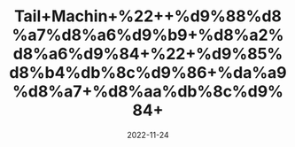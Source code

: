 ---
title: 'Tail+Machin+%22++%d9%88%d8%a7%d8%a6%d9%b9+%d8%a2%d8%a6%d9%84+%22+%d9%85%d8%b4%db%8c%d9%86+%da%a9%d8%a7+%d8%aa%db%8c%d9%84+'
date: '2022-11-24' 
metatag: '' 
inventory: '0' 
draft: false 
# meta description 
shortDescripton: 'White+Oil%2fPetroleum+Oil%22++It+belongs+to+the+group+of+medicines+called+laxatives+used+to+treat+constipation+associated+with+piles%2c+anal+fissure%2c+hernia%2c+cardiovascular+disorder%2c+endoscopy%2c+bowel+clearance+before+radioscopy.'
description: 'Oil+%d8%b1%d9%88%d8%ba%d9%86+%d8%aa%db%8c%d9%84'
longdescription: ''
tags: ''
brand: ''
subCategory: ''
unit: '50 ml-Pk'
sellCount: '0'
featured: False
# product Price
price: '50.0'
# Product Short Description
shortDescription: 'White+Oil%2fPetroleum+Oil%22++It+belongs+to+the+group+of+medicines+called+laxatives+used+to+treat+constipation+associated+with+piles%2c+anal+fissure%2c+hernia%2c+cardiovascular+disorder%2c+endoscopy%2c+bowel+clearance+before+radioscopy.'
productID: '6564F412-2243-ED11-996A-005056B3A416'
type: 'products'
category: 'Oil+%d8%b1%d9%88%d8%ba%d9%86+%d8%aa%db%8c%d9%84' 
thumnailproduct: 'https://eraconnect.blob.core.windows.net/product-images/aminsaddiquidawakhana/d7e57a3f-2692-4ea8-a98c-58cece2cfacd.webp' 
images:
  - image: 'https://eraconnect.blob.core.windows.net/product-images/aminsaddiquidawakhana/d7e57a3f-2692-4ea8-a98c-58cece2cfacd.webp'  
Variants:
---